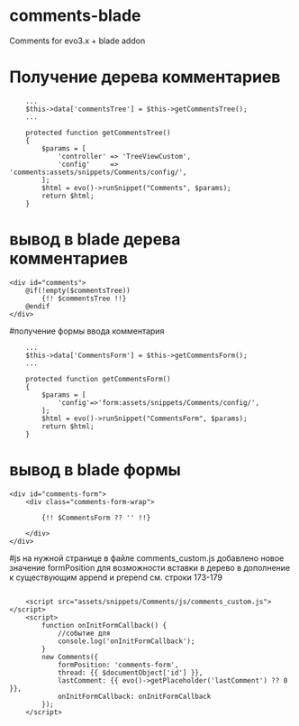 # comments-blade
Comments for evo3.x + blade addon

# Получение дерева комментариев
```
    ...
    $this->data['commentsTree'] = $this->getCommentsTree();
    ...

    protected function getCommentsTree()
    {
        $params = [
            'controller' => 'TreeViewCustom',
            'config'     => 'comments:assets/snippets/Comments/config/',
        ];
        $html = evo()->runSnippet("Comments", $params);
        return $html;
    }
```

# вывод в blade дерева комментариев
```
<div id="comments">
    @if(!empty($commentsTree))
        {!! $commentsTree !!}
    @endif
</div>
```

#получение формы ввода комментария
```
    ...
    $this->data['CommentsForm'] = $this->getCommentsForm();
    ...

    protected function getCommentsForm()
    {
        $params = [
            'config'=>'form:assets/snippets/Comments/config/',
        ];
        $html = evo()->runSnippet("CommentsForm", $params);
        return $html;
    }
```

# вывод в blade формы
```
<div id="comments-form">
    <div class="comments-form-wrap">

        {!! $CommentsForm ?? '' !!}

    </div>
</div>
```


#js на нужной странице
в файле comments_custom.js добавлено новое значение formPosition для возможности вставки в дерево в дополнение к существующим append и prepend
см. строки 173-179
```

    <script src="assets/snippets/Comments/js/comments_custom.js"></script>
    <script>
        function onInitFormCallback() {
            //событие для 
            console.log('onInitFormCallback');
        }
        new Comments({
            formPosition: 'comments-form',
            thread: {{ $documentObject['id'] }},
            lastComment: {{ evo()->getPlaceholder('lastComment') ?? 0 }},
            onInitFormCallback: onInitFormCallback
        });
    </script>
```